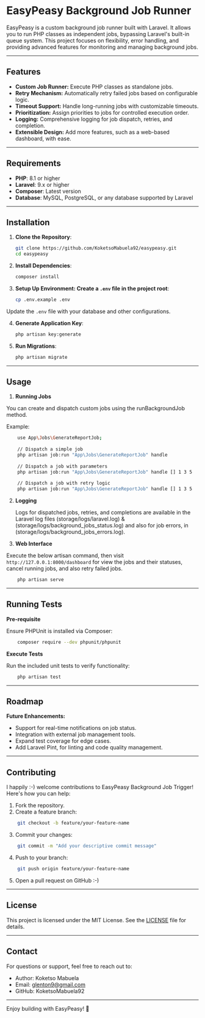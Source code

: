 # EasyPeasy Background Job Runner

EasyPeasy is a custom background job runner built with Laravel. It allows you to run PHP classes as independent jobs, bypassing Laravel's built-in queue system. This project focuses on flexibility, error handling, and providing advanced features for monitoring and managing background jobs.

---

## Features

- **Custom Job Runner:** Execute PHP classes as standalone jobs.
- **Retry Mechanism:** Automatically retry failed jobs based on configurable logic.
- **Timeout Support:** Handle long-running jobs with customizable timeouts.
- **Prioritization:** Assign priorities to jobs for controlled execution order.
- **Logging:** Comprehensive logging for job dispatch, retries, and completion.
- **Extensible Design:** Add more features, such as a web-based dashboard, with ease.

---

## Requirements

- **PHP**: 8.1 or higher
- **Laravel**: 9.x or higher
- **Composer**: Latest version
- **Database**: MySQL, PostgreSQL, or any database supported by Laravel

---

## Installation

1. **Clone the Repository**:
   ```bash
   git clone https://github.com/KoketsoMabuela92/easypeasy.git
   cd easypeasy

2. **Install Dependencies**:
   ```bash
   composer install


3. **Setup Up Environment: Create a `.env` file in the project root**:
   ```bash
   cp .env.example .env
Update the `.env` file with your database and other configurations.

4. **Generate Application Key**:
   ```bash
   php artisan key:generate

5. **Run Migrations**:
   ```bash
   php artisan migrate

---
## Usage

1. **Running Jobs**

You can create and dispatch custom jobs using the runBackgroundJob method.

Example:

```bash
    use App\Jobs\GenerateReportJob;
    
    // Dispatch a simple job
    php artisan job:run "App\Jobs\GenerateReportJob" handle
    
    // Dispatch a job with parameters
    php artisan job:run "App\Jobs\GenerateReportJob" handle [] 1 3 5
    
    // Dispatch a job with retry logic
    php artisan job:run "App\Jobs\GenerateReportJob" handle [] 1 3 5
```

2. **Logging**

   Logs for dispatched jobs, retries, and completions are available in the Laravel log files (storage/logs/laravel.log) & (storage/logs/background_jobs_status.log) and also for job errors, in (storage/logs/background_jobs_errors.log).



3. **Web Interface**

Execute the below artisan command, then visit `http://127.0.0.1:8000/dashboard` for view the jobs and their statuses, cancel running jobs, and also retry failed jobs.
```bash
    php artisan serve
```

---
## Running Tests

**Pre-requisite**

Ensure PHPUnit is installed via Composer:
```bash
    composer require --dev phpunit/phpunit
```

**Execute Tests**

Run the included unit tests to verify functionality:
```bash
    php artisan test
```

---

## Roadmap

**Future Enhancements:**

* Support for real-time notifications on job status.
* Integration with external job management tools.
* Expand test coverage for edge cases.
* Add Laravel Pint, for linting and code quality management.


---

## Contributing

I happily :-) welcome contributions to EasyPeasy Background Job Trigger! Here's how you can help:

1. Fork the repository.
2. Create a feature branch:
```bash
    git checkout -b feature/your-feature-name
```
3. Commit your changes:
```bash
    git commit -m "Add your descriptive commit message"
```
4. Push to your branch:
```bash
    git push origin feature/your-feature-name
```
5. Open a pull request on GitHub :-)


---

## License
This project is licensed under the MIT License. See the [LICENSE](https://opensource.org/license/mit) file for details.


---

## Contact
For questions or support, feel free to reach out to:
* Author: Koketso Mabuela
* Email: glenton9@gmail.com
* GitHub: KoketsoMabuela92


---

Enjoy building with EasyPeasy! 🚀
